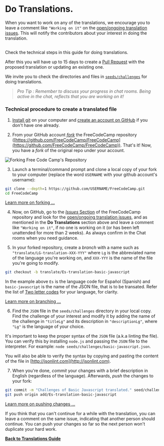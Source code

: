 # Do Translations.

When you want to work on any of the translations, we encourage you to leave a comment like `"Working on it"` on the [open/ongoing translation issues](https://github.com/FreeCodeCamp/FreeCodeCamp/issues?q=is%3Aissue+is%3Aopen+label%3Atranslation). This will notify the contributors about your interest in doing the translation.

##  

Check the technical steps in this guide for doing translations.

After this you will have up to 15 days to create a [Pull Request](FCC-Pull-Request) with the proposed translation or updating an existing one.

We invite you to check the directories and files in  [`seeds/challenges`](https://github.com/FreeCodeCamp/FreeCodeCamp/tree/staging/seed/challenges) for doing translations.

> _Pro Tip : Remember to discuss your progress in chat rooms. Being active in the chat, reflects that you are working on it!_

### Technical procedure to create a translated file

 1. [Install git](https://www.git-scm.com/) on your computer and [create an account on GitHub](https://github.com/join) if you don't have one already.

 2. From your GitHub account [_fork_](https://help.github.com/articles/fork-a-repo) the FreeCodeCamp repository ([https://github.com/FreeCodeCamp/FreeCodeCamp](https://github.com/FreeCodeCamp/FreeCodeCamp)). That's it! Now, you have a _fork_ of the original repo under your account.

 ![Forking Free Code Camp's Repository](./images/Translation-Guide/Forking-FreeCodeCamp.gif)

 3. Launch a terminal/command prompt and clone a local copy of your fork to your computer (replace the word `USERNAME` with your github account's username):

 ```sh
 git clone --depth=1 https://github.com/USERNAME/FreeCodeCamp.git
 cd FreeCodeCamp
 ```
 [Learn more on forking ...](https://help.github.com/articles/fork-a-repo/)

 4. Now, on GitHub, go to the [_Issues_ Section](https://github.com/FreeCodeCamp/FreeCodeCamp/issues) of the FreeCodeCamp repository and look for the [open/ongoing translation issues](https://github.com/FreeCodeCamp/FreeCodeCamp/issues?q=is%3Aissue+is%3Aopen+label%3Atranslation), and as mentioned in the **Do Translations** section above and leave a comment like `"Working on it"`, if no one is working on it (or has been left unattended for more than 2 weeks). As always confirm in the Chat rooms when you need guidance.

 5. In your forked repository, create a _branch_ with a name such as `"translate/LG-translation-XXX-YYY"` where `Lg` is the abbreviated name of the language you're working on, and `XXX-YYY` is the name of the file you're going to modify.

 ```sh
 git checkout -b translate/Es-translation-basic-javascript
 ```

 In the example above `Es` is the language code for Español (Spanish) and `basic-javascript` is the name of the JSON file, that is to be transated. Refer the list of [Two letter codes](https://en.wikipedia.org/wiki/List_of_ISO_639-1_codes) for your language, for clarity.

 [Learn more on branching ...](https://github.com/Kunena/Kunena-Forum/wiki/Create-a-new-branch-with-git-and-manage-branches)

 6. Find the `JSON` file in the `seeds/challenges` directory in your local copy. Find the challenge of your interest and modify it by adding the name of the challenge in `"titleLg"` and its description in `"descriptionLg"`, where `"Lg"` is the language of your choice.

 It's important to keep the proper syntax of the `JSON` file (a.k.a linting the file). You can verify this by installing `node.js` and passing the `JSON` file to the interpreter. For example: `node seeds/challenges/basic-javascript.json`.

 You will also be able to verify the syntax by copying and pasting the content of the file in [http://jsonlint.com](http://jsonlint.com).

 7. When you're done, _commit_ your changes with a brief description in English (regardless of the language). Afterwards, _push_ the changes to your fork:

 ```sh
 git commit -m "Challenges of Basic Javascript translated." seed/challenges/basic-javascript.json
 git push origin add/Es-translation-basic-javascript
 ```

 [Learn more on pushing changes ...](https://help.github.com/articles/pushing-to-a-remote/)


If you think that you can't continue for a while with the translation, you can leave a comment on the same issue, indicating that another person should continue. You can push your changes so far so the next person won't duplicate your hard work.

[**Back to Translations Guide**](Translation-Guide)
